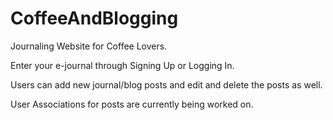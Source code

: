 # CoffeeAndBlogging
Journaling Website for Coffee Lovers.

Enter your e-journal through Signing Up or Logging In.

Users can add new journal/blog posts and edit and delete the posts as well.

User Associations for posts are currently being worked on.
